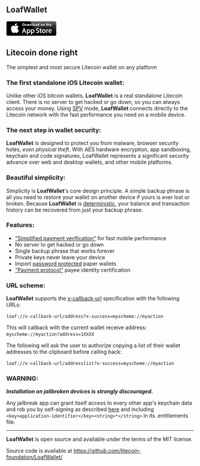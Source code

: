 LoafWallet
----------------------------------

[![download](/images/Download_on_the_App_Store_Badge_US-UK_135x40.png)](https://itunes.apple.com/us/app/loafwallet/id1119332592)

## Litecoin done right

The simplest and most secure Litecoin wallet on any platform

### The first standalone iOS Litecoin wallet:

Unlike other iOS bitcoin wallets, **LoafWallet** is a real standalone Litecoin client. There is no server to get hacked or go down, so you can always access your money. Using [SPV](https://en.bitcoin.it/wiki/Thin_Client_Security#Header-Only_Clients) mode, **LoafWallet** connects directly to the Litecoin network with the fast performance you need on a mobile device.

### The next step in wallet security:

**LoafWallet** is designed to protect you from malware, browser security holes, *even physical theft*. With AES hardware encryption, app sandboxing, keychain and code signatures, LoafWallet represents a significant security advance over web and desktop wallets, and other mobile platforms.

### Beautiful simplicity:

Simplicity is **LoafWallet**'s core design principle. A simple backup phrase is all you need to restore your wallet on another device if yours is ever lost or broken.  Because **LoafWallet** is [deterministic](https://github.com/bitcoin/bips/blob/master/bip-0032.mediawiki), your balance and transaction history can be recovered from just your backup phrase.

### Features:

- ["Simplified payment verification"](https://github.com/bitcoin/bips/blob/master/bip-0037.mediawiki) for fast mobile performance
- No server to get hacked or go down
- Single backup phrase that works forever
- Private keys never leave your device
- Import [password protected](https://github.com/bitcoin/bips/blob/master/bip-0038.mediawiki) paper wallets
- ["Payment protocol"](https://github.com/bitcoin/bips/blob/master/bip-0070.mediawiki) payee identity certification

### URL scheme:

**LoafWallet** supports the [x-callback-url](http://x-callback-url.com) specification with the following URLs:

```
loaf://x-callback-url/address?x-success=myscheme://myaction
```

This will callback with the current wallet receive address: `myscheme://myaction?address=1XXXX`

The following will ask the user to authorize copying a list of their wallet addresses to the clipboard before calling back:

```
loaf://x-callback-url/addresslist?x-success=myscheme://myaction
```

### WARNING:

***Installation on jailbroken devices is strongly discouraged.***

Any jailbreak app can grant itself access to every other app's keychain data and rob you by self-signing as described [here](http://www.saurik.com/id/8) and including `<key>application-identifier</key><string>*</string>` in its .entitlements file.

---

**LoafWallet** is open source and available under the terms of the MIT license.

Source code is available at https://github.com/litecoin-foundation/LoafWallet/
